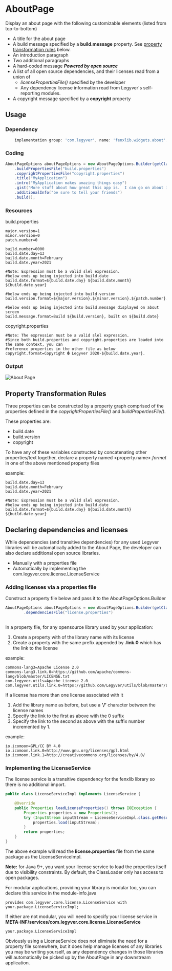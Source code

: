 # AboutPage
Display an about page with the following customizable elements (listed from top-to-bottom)
- A title for the about page
- A build message specified by a **build.message** property.  See [property transformation rules](#property-transformation-rules) below.
- An introduction paragraph
- Two additional paragraphs
- A hard-coded message ***Powered by open source***
- A list of all open source dependencies, and their licenses read from a union of
  - *licensePropertiesFile()* specified by the developer
  - Any dependency license information read from Legyver's self-reporting modules.
- A copyright message specified by a **copyright** property

## Usage
### Dependency
```gradle
    implementation group: 'com.legyver', name: 'fenxlib.widgets.about', version: '3.0.0-alpha.10'
```
### Coding
```java
AboutPageOptions aboutPageOptions = new AboutPageOptions.Builder(getClass())
    .buildPropertiesFile("build.properties")
    .copyrightPropertiesFile("copyright.properties")
    .title("MyApplication")
    .intro("MyApplication makes amazing things easy")
    .gist("More stuff about how great this app is.  I can go on about it for a really long time and the text will wrap around.")
    .additionalInfo("be sure to tell your friends")
    .build();
```
### Resources
build.properties
```properties
major.version=1
minor.version=0
patch.number=0

build.number=0000
build.date.day=13
build.date.month=February
build.date.year=2021

#Note: Expression must be a valid slel expression.
#below ends up being injected into build.date
build.date.format=${build.date.day} ${build.date.month} ${build.date.year}

#below ends up being injected into build.version
build.version.format=${major.version}.${minor.version}.${patch.number}.${build.number}

#below ends up being injected into build.message displayed on about screen
build.message.format=Build ${build.version}, built on ${build.date}
```
copyright.properties
```properties
#Note: The expression must be a valid slel expression.
#Since both build.properties and copyright.properties are loaded into the same context, you can
#reference properties in the other file as below
copyright.format=Copyright � Legyver 2020-${build.date.year}.
```
### Output
![About Page](https://user-images.githubusercontent.com/3435255/107864578-92c58780-6e2b-11eb-8b87-5beee11504d0.png)

## Property Transformation Rules
Three properties can be constructed by a property graph comprised of the properties defined in the *copyrightPropertiesFile()* and *buildPropertiesFile()*.

These properties are:
- build.date
- build.version
- copyright

To have any of these variables constructed by concatenating other properties/text together, declare a property named
<property.name>*.format* in one of the above mentioned property files

example:
```properties
build.date.day=13
build.date.month=February
build.date.year=2021

#Note: Expression must be a valid slel expression.
#below ends up being injected into build.date
build.date.format=${build.date.day} ${build.date.month} ${build.date.year}
```

## Declaring dependencies and licenses
While dependencies (and transitive dependencies) for any used Legyver libraries will be automatically added to the About Page, the developer can also declare additional open source libraries.
- Manually with a properties file
- Automatically by implementing the com.legyver.core.license.LicenseService

### Adding licenses via a properties file
Construct a property file below and pass it to the AboutPageOptions.Builder
```java
AboutPageOptions aboutPageOptions = new AboutPageOptions.Builder(getClass())
        .dependenciesFile("license.properties")
		
```
In a property file, for any opensource library used by your application:
1. Create a property with of the library name with its license
1. Create a property with the same prefix appended by **.link.0** which has the link to the license

example:
```properties
commons-lang3=Apache License 2.0
commons-lang3.link.0=https://github.com/apache/commons-lang/blob/master/LICENSE.txt
com.legyver.utils=Apache License 2.0
com.legyver.utils.link.0=https://github.com/Legyver/utils/blob/master/LICENSE
```

If a license has more than one license associated with it
1. Add the library name as before, but use a **'/'** character between the license names
1. Specify the link to the first as above with the 0 suffix
1. Specify the link to the second as above with the suffix number incremented by 1.

example:
```properties
io.icomoon=GPL/CC BY 4.0
io.icomoon.link.0=http://www.gnu.org/licenses/gpl.html
io.icomoon.link.1=http://creativecommons.org/licenses/by/4.0/
```
### Implementing the LicenseService
The license service is a transitive dependency for the fenxlib library so there is no additional import.

```java
public class LicenseServiceImpl implements LicenseService {

	@Override
	public Properties loadLicenseProperties() throws IOException {
		Properties properties = new Properties();
		try (InputStream inputStream = LicenseServiceImpl.class.getResourceAsStream("license.properties")) {
			properties.load(inputStream);
		}
		return properties;
	}
}
```
The above example will read the **license.properties** file from the same package as the LicenseServiceImpl.

**Note:** for Java 9+, you want your license service to load the properties itself due to visibility constraints.  By default, the ClassLoader only has access to open packages.

For modular applications, providing your library is modular too, you can declare this service in the module-info.java
```
provides com.legyver.core.license.LicenseService with your.package.LicenseServiceImpl;
```

If either are not modular, you will need to specify your license service in **META-INF/services/com.legyver.core.license.LicenseService**
```
your.package.LicenseServiceImpl
```

Obviously using a LicenseService does not eliminate the need for a property file somewhere, but it does help manage licenses of any libraries you may be writing yourself, as any dependency changes in those libraries will automatically be picked up by the AboutPage in any downstream application.